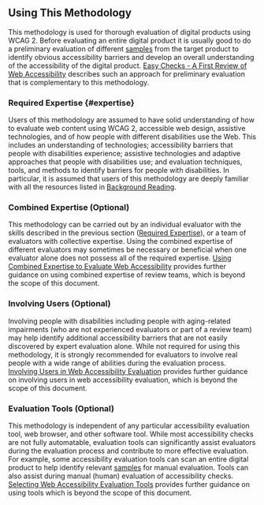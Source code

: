 ## Using This Methodology

This methodology is used for thorough evaluation of digital products using WCAG 2. Before evaluating an entire digital product it is usually good to do a preliminary evaluation of different [samples](#sample) from the target product to identify obvious accessibility barriers and develop an overall understanding of the accessibility of the digital product. [Easy Checks - A First Review of Web Accessibility](https://www.w3.org/WAI/test-evaluate/preliminary/) describes such an approach for preliminary evaluation that is complementary to this methodology.

### Required Expertise {#expertise}

Users of this methodology are assumed to have solid understanding of how to evaluate web content using WCAG 2, accessible web design, assistive technologies, and of how people with different disabilities use the Web. This includes an understanding of technologies; accessibility barriers that people with disabilities experience; assistive technologies and adaptive approaches that people with disabilities use; and evaluation techniques, tools, and methods to identify barriers for people with disabilities. In particular, it is assumed that users of this methodology are deeply familiar with all the resources listed in [Background Reading](#reading).

### Combined Expertise (Optional)

This methodology can be carried out by an individual evaluator with the skills described in the previous section ([Required Expertise](#expertise)), or a team of evaluators with collective expertise. Using the combined expertise of different evaluators may sometimes be necessary or beneficial when one evaluator alone does not possess all of the required expertise. [Using Combined Expertise to Evaluate Web Accessibility](https://www.w3.org/WAI/test-evaluate/combined-expertise/) provides further guidance on using combined expertise of review teams, which is beyond the scope of this document.

### Involving Users (Optional)

Involving people with disabilities including people with aging-related impairments (who are not experienced evaluators or part of a review team) may help identify additional accessibility barriers that are not easily discovered by expert evaluation alone. While not required for using this methodology, it is strongly recommended for evaluators to involve real people with a wide range of abilities during the evaluation process. [Involving Users in Web Accessibility Evaluation](https://www.w3.org/WAI/test-evaluate/involving-users/) provides further guidance on involving users in web accessibility evaluation, which is beyond the scope of this document.

### Evaluation Tools (Optional)

This methodology is independent of any particular accessibility evaluation tool, web browser, and other software tool. While most accessibility checks are not fully automatable, evaluation tools can significantly assist evaluators during the evaluation process and contribute to more effective evaluation. For example, some accessibility evaluation tools can scan an entire digital product to help identify relevant [samples](#sample) for manual evaluation. Tools can also assist during manual (human) evaluation of accessibility checks. [Selecting Web Accessibility Evaluation Tools](https://www.w3.org/WAI/test-evaluate/tools/selecting/) provides further guidance on using tools which is beyond the scope of this document.

